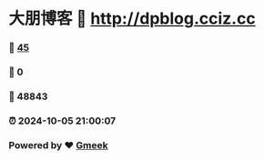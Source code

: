# 大朋博客 :link: http://dpblog.cciz.cc 
### :page_facing_up: [45](http://dpblog.cciz.cc/tag.html) 
### :speech_balloon: 0 
### :hibiscus: 48843 
### :alarm_clock: 2024-10-05 21:00:07 
### Powered by :heart: [Gmeek](https://github.com/Meekdai/Gmeek)
